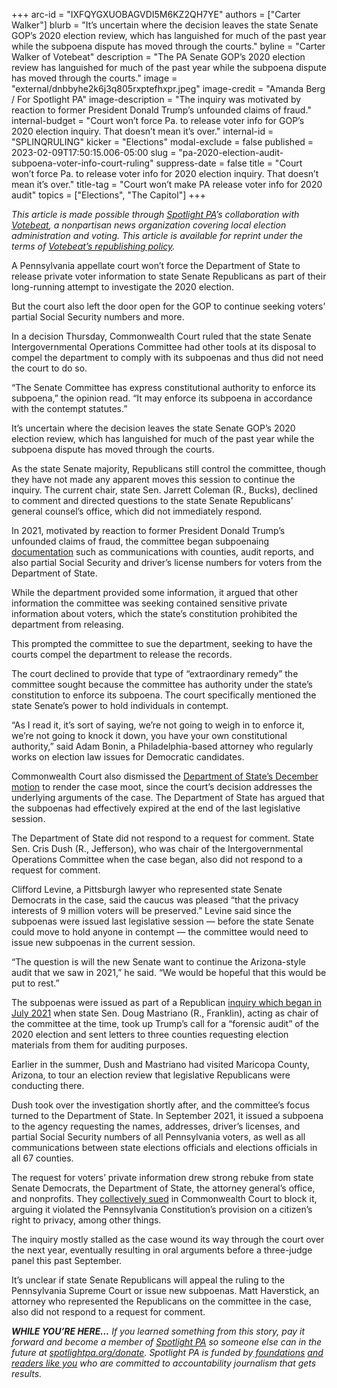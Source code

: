+++
arc-id = "IXFQYGXUOBAGVDI5M6KZ2QH7YE"
authors = ["Carter Walker"]
blurb = "It’s uncertain where the decision leaves the state Senate GOP’s 2020 election review, which has languished for much of the past year while the subpoena dispute has moved through the courts."
byline = "Carter Walker of Votebeat"
description = "The PA Senate GOP’s 2020 election review has languished for much of the past year while the subpoena dispute has moved through the courts."
image = "external/dnbbyhe2k6j3q805rxptefhxpr.jpeg"
image-credit = "Amanda Berg / For Spotlight PA"
image-description = "The inquiry was motivated by reaction to former President Donald Trump’s unfounded claims of fraud."
internal-budget = "Court won’t force Pa. to release voter info for GOP’s 2020 election inquiry. That doesn’t mean it’s over."
internal-id = "SPLINQRULING"
kicker = "Elections"
modal-exclude = false
published = 2023-02-09T17:50:15.006-05:00
slug = "pa-2020-election-audit-subpoena-voter-info-court-ruling"
suppress-date = false
title = "Court won’t force Pa. to release voter info for 2020 election inquiry. That doesn’t mean it’s over."
title-tag = "Court won’t make PA release voter info for 2020 audit"
topics = ["Elections", "The Capitol"]
+++

<i>This article is made possible through </i><a href="https://www.spotlightpa.org/"><i>Spotlight PA</i></a><i>’s collaboration with </i><a href="https://www.votebeat.org/"><i>Votebeat</i></a><i>, a nonpartisan news organization covering local election administration and voting. This article is available for reprint under the terms of </i><a href="https://www.votebeat.org/pages/republishing"><i>Votebeat’s republishing policy</i></a><i>.</i>

A Pennsylvania appellate court won’t force the Department of State to release private voter information to state Senate Republicans as part of their long-running attempt to investigate the 2020 election.

But the court also left the door open for the GOP to continue seeking voters’ partial Social Security numbers and more. 

In a decision Thursday, Commonwealth Court ruled that the state Senate Intergovernmental Operations Committee had other tools at its disposal to compel the department to comply with its subpoenas and thus did not need the court to do so.

“The Senate Committee has express constitutional authority to enforce its subpoena,” the opinion read. “It may enforce its subpoena in accordance with the contempt statutes.”

<script src="https://www.spotlightpa.org/embed.js" async></script><div data-spl-embed-version="1" data-spl-src="https://www.spotlightpa.org/embeds/newsletter/"></div>


It’s uncertain where the decision leaves the state Senate GOP’s 2020 election review, which has languished for much of the past year while the subpoena dispute has moved through the courts. 

As the state Senate majority, Republicans still control the committee, though they have not made any apparent moves this session to continue the inquiry. The current chair, state Sen. Jarrett Coleman (R., Bucks), declined to comment and directed questions to the state Senate Republicans’ general counsel’s office, which did not immediately respond.

In 2021, motivated by reaction to former President Donald Trump’s unfounded claims of fraud, the committee began subpoenaing <a href="https://paelectioninvestigation.com/wp-content/uploads/sites/110/2021/09/Intergovernmental-Operations-Requested-Document-List.pdf">documentation</a> such as communications with counties, audit reports, and also partial Social Security and driver’s license numbers for voters from the Department of State. 

While the department provided some information, it argued that other information the committee was seeking contained sensitive private information about voters, which the state’s constitution prohibited the department from releasing.

This prompted the committee to sue the department, seeking to have the courts compel the department to release the records.

The court declined to provide that type of “extraordinary remedy” the committee sought because the committee has authority under the state’s constitution to enforce its subpoena. The court specifically mentioned the state Senate’s power to hold individuals in contempt.

“As I read it, it’s sort of saying, we’re not going to weigh in to enforce it, we’re not going to knock it down, you have your own constitutional authority,” said Adam Bonin, a Philadelphia-based attorney who regularly works on election law issues for Democratic candidates.

Commonwealth Court also dismissed the <a href="https://www.spotlightpa.org/news/2022/12/election-2020-audit-subpoena-doug-mastriano-tom-wolf/">Department of State’s December motion</a> to render the case moot, since the court’s decision addresses the underlying arguments of the case. The Department of State has argued that the subpoenas had effectively expired at the end of the last legislative session.

The Department of State did not respond to a request for comment. State Sen. Cris Dush (R., Jefferson), who was chair of the Intergovernmental Operations Committee when the case began, also did not respond to a request for comment.

Clifford Levine, a Pittsburgh lawyer who represented state Senate Democrats in the case, said the caucus was pleased “that the privacy interests of 9 million voters will be preserved.” Levine said since the subpoenas were issued last legislative session — before the state Senate could move to hold anyone in contempt — the committee would need to issue new subpoenas in the current session.

“The question is will the new Senate want to continue the Arizona-style audit that we saw in 2021,” he said. “We would be hopeful that this would be put to rest.”

The subpoenas were issued as part of a Republican <a href="https://www.spotlightpa.org/news/2021/08/pa-forensic-audit-explainer-2020-election-mastriano-corman/">inquiry which began in July 2021</a> when state Sen. Doug Mastriano (R., Franklin), acting as chair of the committee at the time, took up Trump’s call for a “forensic audit” of the 2020 election and sent letters to three counties requesting election materials from them for auditing purposes.

Earlier in the summer, Dush and Mastriano had visited Maricopa County, Arizona, to tour an election review that legislative Republicans were conducting there.

<script src="https://www.spotlightpa.org/embed.js" async></script><div data-spl-embed-version="1" data-spl-src="https://www.spotlightpa.org/embeds/donate/"></div>


Dush took over the investigation shortly after, and the committee’s focus turned to the Department of State. In September 2021, it issued a subpoena to the agency requesting the names, addresses, driver’s licenses, and partial Social Security numbers of all Pennsylvania voters, as well as all communications between state elections officials and elections officials in all 67 counties.

The request for voters’ private information drew strong rebuke from state Senate Democrats, the Department of State, the attorney general’s office, and nonprofits. They <a href="https://www.spotlightpa.org/news/2021/09/pa-election-audit-subpoena-shapiro-lawsuit/">collectively sued</a> in Commonwealth Court to block it, arguing it violated the Pennsylvania Constitution’s provision on a citizen’s right to privacy, among other things.

The inquiry mostly stalled as the case wound its way through the court over the next year, eventually resulting in oral arguments before a three-judge panel this past September.

It’s unclear if state Senate Republicans will appeal the ruling to the Pennsylvania Supreme Court or issue new subpoenas. Matt Haverstick, an attorney who represented the Republicans on the committee in the case, also did not respond to a request for comment.

<i><b>WHILE YOU’RE HERE...</b></i><i> If you learned something from this story, pay it forward and become a member of </i><a href="https://www.spotlightpa.org/"><i>Spotlight PA</i></a><i> so someone else can in the future at </i><a href="http://spotlightpa.org/donate"><i>spotlightpa.org/donate</i></a><i>. Spotlight PA is funded by</i><a href="https://www.spotlightpa.org/support"><i> foundations</i></a><i> </i><a href="https://www.spotlightpa.org/support"><i>and readers like you</i></a><i> who are committed to accountability journalism that gets results.</i>
